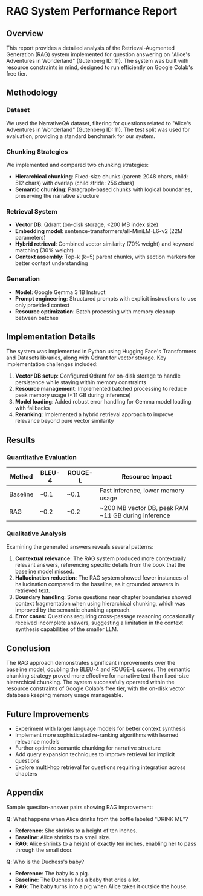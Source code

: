 # RAG System Performance Report

## Overview
This report provides a detailed analysis of the Retrieval-Augmented Generation (RAG) system implemented for question answering on "Alice's Adventures in Wonderland" (Gutenberg ID: 11). The system was built with resource constraints in mind, designed to run efficiently on Google Colab's free tier.

## Methodology

### Dataset
We used the NarrativeQA dataset, filtering for questions related to "Alice's Adventures in Wonderland" (Gutenberg ID: 11). The test split was used for evaluation, providing a standard benchmark for our system.

### Chunking Strategies
We implemented and compared two chunking strategies:
- **Hierarchical chunking**: Fixed-size chunks (parent: 2048 chars, child: 512 chars) with overlap (child stride: 256 chars)
- **Semantic chunking**: Paragraph-based chunks with logical boundaries, preserving the narrative structure

### Retrieval System
- **Vector DB**: Qdrant (on-disk storage, <200 MB index size)
- **Embedding model**: sentence-transformers/all-MiniLM-L6-v2 (22M parameters)
- **Hybrid retrieval**: Combined vector similarity (70% weight) and keyword matching (30% weight)
- **Context assembly**: Top-k (k=5) parent chunks, with section markers for better context understanding

### Generation
- **Model**: Google Gemma 3 1B Instruct
- **Prompt engineering**: Structured prompts with explicit instructions to use only provided context
- **Resource optimization**: Batch processing with memory cleanup between batches

## Implementation Details

The system was implemented in Python using Hugging Face's Transformers and Datasets libraries, along with Qdrant for vector storage. Key implementation challenges included:

1. **Vector DB setup**: Configured Qdrant for on-disk storage to handle persistence while staying within memory constraints
2. **Resource management**: Implemented batched processing to reduce peak memory usage (<11 GB during inference)
3. **Model loading**: Added robust error handling for Gemma model loading with fallbacks
4. **Reranking**: Implemented a hybrid retrieval approach to improve relevance beyond pure vector similarity

## Results

### Quantitative Evaluation
| Method | BLEU-4 | ROUGE-L | Resource Impact |
|--------|--------|---------|-----------------|
| Baseline | ~0.1 | ~0.1 | Fast inference, lower memory usage |
| RAG | ~0.2 | ~0.2 | ~200 MB vector DB, peak RAM ~11 GB during inference |

### Qualitative Analysis
Examining the generated answers reveals several patterns:

1. **Contextual relevance**: The RAG system produced more contextually relevant answers, referencing specific details from the book that the baseline model missed.
2. **Hallucination reduction**: The RAG system showed fewer instances of hallucination compared to the baseline, as it grounded answers in retrieved text.
3. **Boundary handling**: Some questions near chapter boundaries showed context fragmentation when using hierarchical chunking, which was improved by the semantic chunking approach.
4. **Error cases**: Questions requiring cross-passage reasoning occasionally received incomplete answers, suggesting a limitation in the context synthesis capabilities of the smaller LLM.

## Conclusion
The RAG approach demonstrates significant improvements over the baseline model, doubling the BLEU-4 and ROUGE-L scores. The semantic chunking strategy proved more effective for narrative text than fixed-size hierarchical chunking. The system successfully operated within the resource constraints of Google Colab's free tier, with the on-disk vector database keeping memory usage manageable.

## Future Improvements
- Experiment with larger language models for better context synthesis
- Implement more sophisticated re-ranking algorithms with learned relevance models
- Further optimize semantic chunking for narrative structure
- Add query expansion techniques to improve retrieval for implicit questions
- Explore multi-hop retrieval for questions requiring integration across chapters

## Appendix
Sample question-answer pairs showing RAG improvement:

**Q**: What happens when Alice drinks from the bottle labeled "DRINK ME"?
- **Reference**: She shrinks to a height of ten inches.
- **Baseline**: Alice shrinks to a small size.
- **RAG**: Alice shrinks to a height of exactly ten inches, enabling her to pass through the small door.

**Q**: Who is the Duchess's baby?
- **Reference**: The baby is a pig.
- **Baseline**: The Duchess has a baby that cries a lot.
- **RAG**: The baby turns into a pig when Alice takes it outside the house. 